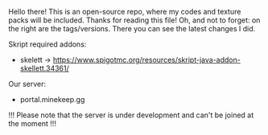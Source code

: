 Hello there! This is an open-source repo, where my codes and texture packs will be included. Thanks for reading this file!
Oh, and not to forget: on the right are the tags/versions. There you can see the latest changes I did.

Skript required addons:
- skelett -> https://www.spigotmc.org/resources/skript-java-addon-skellett.34361/

Our server:
- portal.minekeep.gg

!!! Please note that the server is under development and can't be joined at the moment !!!
